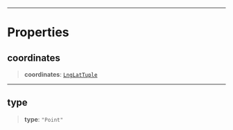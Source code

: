 ***

# Properties

## coordinates

> **coordinates**: [`LngLatTuple`](LngLatTuple.md)

***

## type

> **type**: `"Point"`
